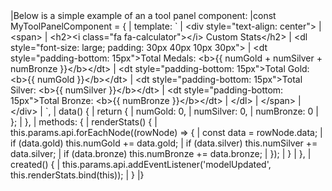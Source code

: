 <framework-specific-section frameworks="vue">
|Below is a simple example of an a tool panel component:
</framework-specific-section>

<framework-specific-section frameworks="vue">
<snippet transform={false}>
|const MyToolPanelComponent = {
|    template: `
|        &lt;div style="text-align: center">
|            &lt;span>
|                &lt;h2>&lt;i class="fa fa-calculator">&lt;/i> Custom Stats&lt;/h2>
|                &lt;dl style="font-size: large; padding: 30px 40px 10px 30px">
|                    &lt;dt style="padding-bottom: 15px">Total Medals: &lt;b>{{ numGold + numSilver + numBronze }}&lt;/b>&lt;/dt>
|                    &lt;dt style="padding-bottom: 15px">Total Gold: &lt;b>{{ numGold }}&lt;/b>&lt;/dt>
|                    &lt;dt style="padding-bottom: 15px">Total Silver: &lt;b>{{ numSilver }}&lt;/b>&lt;/dt>
|                    &lt;dt style="padding-bottom: 15px">Total Bronze: &lt;b>{{ numBronze }}&lt;/b>&lt;/dt>
|                &lt;/dl>
|            &lt;/span>
|        &lt;/div>
|    `,
|    data() {
|        return {
|            numGold: 0,
|            numSilver: 0,
|            numBronze: 0
|        };
|    },
|    methods: {
|        renderStats() {
|            this.params.api.forEachNode((rowNode) => {
|                const data = rowNode.data;
|                if (data.gold) this.numGold += data.gold;
|                if (data.silver) this.numSilver += data.silver;
|                if (data.bronze) this.numBronze += data.bronze;
|            });
|        }
|    },
|    created() {
|        this.params.api.addEventListener('modelUpdated', this.renderStats.bind(this));
|    }
|}
</snippet>
</framework-specific-section>